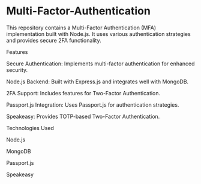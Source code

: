 # Multi-Factor-Authentication

This repository contains a Multi-Factor Authentication (MFA) implementation built with Node.js. It uses various authentication strategies and provides secure 2FA functionality.

Features

Secure Authentication: Implements multi-factor authentication for enhanced security.

Node.js Backend: Built with Express.js and integrates well with MongoDB.

2FA Support: Includes features for Two-Factor Authentication.

Passport.js Integration: Uses Passport.js for authentication strategies.

Speakeasy: Provides TOTP-based Two-Factor Authentication.

Technologies Used

Node.js

MongoDB

Passport.js

Speakeasy
